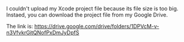I couldn't upload my Xcode project file because its file size is too big. Instaed, you can download the project file from my Google Drive.

The link is:  https://drive.google.com/drive/folders/1DPVcM-v-n3VfvkrGitQNofPxDmJyDpfS
